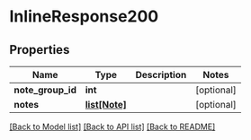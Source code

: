 # InlineResponse200

## Properties
Name | Type | Description | Notes
------------ | ------------- | ------------- | -------------
**note_group_id** | **int** |  | [optional] 
**notes** | [**list[Note]**](Note.md) |  | [optional] 

[[Back to Model list]](../README.md#documentation-for-models) [[Back to API list]](../README.md#documentation-for-api-endpoints) [[Back to README]](../README.md)


